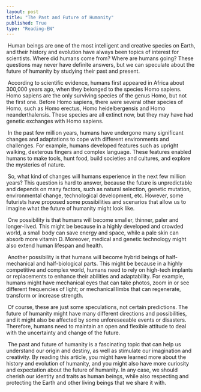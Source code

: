```yaml
---
layout: post
title: "The Past and Future of Humanity"
published: True
type: "Reading-EN"
---
```


​	Human beings are one of the most intelligent and creative species on Earth, and their history and evolution have always been topics of interest for scientists. Where did humans come from? Where are humans going? These questions may never have definite answers, but we can speculate about the future of humanity by studying their past and present.

​	According to scientific evidence, humans first appeared in Africa about 300,000 years ago, when they belonged to the species Homo sapiens. Homo sapiens are the only surviving species of the genus Homo, but not the first one. Before Homo sapiens, there were several other species of Homo, such as Homo erectus, Homo heidelbergensis and Homo neanderthalensis. These species are all extinct now, but they may have had genetic exchanges with Homo sapiens.

​	In the past few million years, humans have undergone many significant changes and adaptations to cope with different environments and challenges. For example, humans developed features such as upright walking, dexterous fingers and complex language. These features enabled humans to make tools, hunt food, build societies and cultures, and explore the mysteries of nature.

​	So, what kind of changes will humans experience in the next few million years? This question is hard to answer, because the future is unpredictable and depends on many factors, such as natural selection, genetic mutation, environmental change, technological development, etc. However, some futurists have proposed some possibilities and scenarios that allow us to imagine what the future of humanity might look like.

​	One possibility is that humans will become smaller, thinner, paler and longer-lived. This might be because in a highly developed and crowded world, a small body can save energy and space, while a pale skin can absorb more vitamin D. Moreover, medical and genetic technology might also extend human lifespan and health.

​	Another possibility is that humans will become hybrid beings of half-mechanical and half-biological parts. This might be because in a highly competitive and complex world, humans need to rely on high-tech implants or replacements to enhance their abilities and adaptability. For example, humans might have mechanical eyes that can take photos, zoom in or see different frequencies of light; or mechanical limbs that can regenerate, transform or increase strength.

​	Of course, these are just some speculations, not certain predictions. The future of humanity might have many different directions and possibilities, and it might also be affected by some unforeseeable events or disasters. Therefore, humans need to maintain an open and flexible attitude to deal with the uncertainty and change of the future.

​	The past and future of humanity is a fascinating topic that can help us understand our origin and destiny, as well as stimulate our imagination and creativity. By reading this article, you might have learned more about the history and evolution of humanity, and you might also have more curiosity and expectation about the future of humanity. In any case, we should cherish our identity and traits as human beings, while also respecting and protecting the Earth and other living beings that we share it with.
